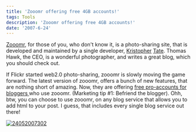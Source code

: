 ```yaml
---
title: 'Zooomr offering free 4GB accounts!'
tags: Tools
description: 'Zooomr offering free 4GB accounts!'
date: '2007-6-24'
---
```


[Zooomr][0], for those of you, who don't know it, is a photo-sharing site, that is developed and maintained by a single developer, [Kristopher][1] [Tate][2]. Thomas Hawk, the CEO, is a wonderful photographer, and writes a great blog, which you should check out.

If Flickr started web2.0 photo-sharing, zooomr is slowly moving the game forward. The latest version of zooomr, offers a bunch of new features, that are nothing short of amazing. Now, they are offering [free pro-accounts for bloggers ][3]who use zooomr. (Marketing tip \#1: Befriend the blogger). Ohh, btw, you can choose to use zooomr, on any blog service that allows you to add html to your post. I guess, that includes every single blog service out there!

[![24052007302](/images/2456411_834674474f.jpg)][4]

[0]: http://zooomr.com
[1]: http://beta.zooomr.com/photos/kristopher/
[2]: http://www.netmag.co.uk/zine/discover-interview/kistopher-tate
[3]: http://blog.zooomr.com/2006/07/20/more-love-for-bloggers-25gb-free-pro-accounts/
[4]: http://www.zooomr.com/photos/45074@Z01/2456411/ "Photo Sharing"
